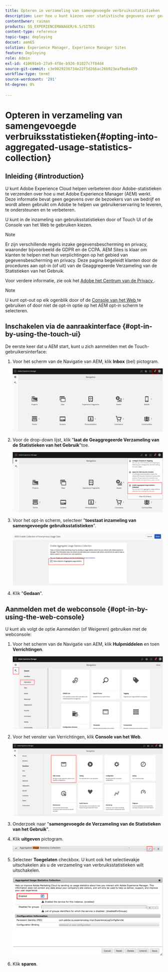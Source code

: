 ```yaml
---
title: Opteren in verzameling van samengevoegde verbruiksstatistieken
description: Leer hoe u kunt kiezen voor statistische gegevens over geaggregeerd gebruik.
contentOwner: raiman
products: SG_EXPERIENCEMANAGER/6.5/SITES
content-type: reference
topic-tags: deploying
docset: aem65
solution: Experience Manager, Experience Manager Sites
feature: Deploying
role: Admin
exl-id: 410691eb-27a9-4f8e-b926-01027c7f84d4
source-git-commit: c3e9029236734e22f5d266ac26b923eafbe0a459
workflow-type: tm+mt
source-wordcount: '291'
ht-degree: 0%

---
```


# Opteren in verzameling van samengevoegde verbruiksstatistieken{#opting-into-aggregated-usage-statistics-collection}

## Inleiding {#introduction}

U kunt Adobe Experience Cloud helpen verbeteren door Adobe-statistieken te verzenden over hoe u met Adobe Experience Manager (AEM) werkt. Deze informatie bevat geen gegevens over de bezoekers van uw bedrijf en wordt alleen gebruikt om Adobe te helpen uw gebruikerservaring te leveren, te ondersteunen en te verbeteren.

U kunt in de inzameling van gebruiksstatistieken door of Touch UI of de Console van het Web te gebruiken kiezen.

>[!NOTE]
>
>Er zijn verschillende regels inzake gegevensbescherming en privacy, waaronder bijvoorbeeld de GDPR en de CCPA. AEM Sites is klaar om klanten te helpen met hun verplichtingen op het gebied van gegevensbescherming en privacy. Deze pagina begeleidt klanten door de procedures aan opt-in (of uit) van de Geaggregeerde Verzameling van de Statistieken van het Gebruik.
>
>Voor verdere informatie, zie ook het [ Adobe het Centrum van de Privacy ](https://www.adobe.com/privacy.html).

>[!NOTE]
>
>U kunt opt-out op elk ogenblik door of de [ Console van het Web ](/help/sites-deploying/opt-in-aggregated-usage-statistics.md#opt-in-by-using-the-web-console) te gebruiken of door niet de opt-in optie op het AEM opt-in scherm te selecteren.

## Inschakelen via de aanraakinterface {#opt-in-by-using-the-touch-ui}

De eerste keer dat u AEM start, kunt u zich aanmelden met de Touch-gebruikersinterface:

1. Voor het scherm van de Navigatie van AEM, klik **Inbox** (bel) pictogram.

   ![ usage_statistics navigationscreen ](assets/usage_statisticsnavigationscreen.png)

1. Voor de drop-down lijst, klik &quot;**laat de Geaggregeerde Verzameling van de Statistieken van het Gebruik**&quot;toe.

   ![ usage_statistics navigationscreen2 ](assets/usage_statisticsnavigationscreen2.png)

1. Voor het opt-in scherm, selecteer &quot;**toestaat inzameling van samengevoegde gebruiksstatistieken**&quot;.

   ![ usage_statistical sopt-inscreen ](assets/usage_statisticsopt-inscreen.png)

1. Klik &quot;**Gedaan**&quot;.

## Aanmelden met de webconsole {#opt-in-by-using-the-web-console}

U kunt als volgt de optie Aanmelden (of Weigeren) gebruiken met de webconsole:

1. Voor het scherm van de Navigatie van AEM, klik **Hulpmiddelen** en toen **Verrichtingen**.

   ![ usage_statistics sopsdashboard ](assets/usage_statisticsopsdashboard.png)

1. Voor het venster van Verrichtingen, klik **Console van het Web**.

   ![ usage_statistics webconsole ](assets/usage_statisticswebconsole.png)

1. Onderzoek naar &quot;**samengevoegde de Verzameling van de Statistieken van het Gebruik**&quot;.
1. Klik **uitgeven** pictogram.

   ![ usage_statistical scollectionedit ](assets/usage_statisticscollectionedit.png)

1. Selecteer **Toegelaten** checkbox. U kunt ook het selectievakje uitschakelen als u de verzameling van verbruiksstatistieken wilt uitschakelen.

   ![ usage_statisticalSelect ](assets/usage_statisticsselect.png)

1. Klik **sparen**.
